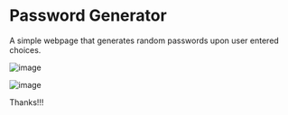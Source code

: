 # Password Generator

A simple webpage that generates random passwords upon user entered choices.

![image](https://user-images.githubusercontent.com/64470404/118143973-8ac8b400-b429-11eb-9812-eb640ac499e9.png)

![image](https://user-images.githubusercontent.com/64470404/118144000-91efc200-b429-11eb-8519-b9984a63b7bd.png)

Thanks!!!
